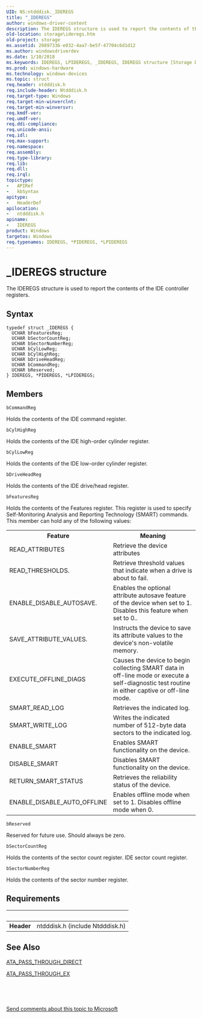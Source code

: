```yaml
---
UID: NS:ntdddisk._IDEREGS
title: "_IDEREGS"
author: windows-driver-content
description: The IDEREGS structure is used to report the contents of the IDE controller registers.
old-location: storage\ideregs.htm
old-project: storage
ms.assetid: 20897336-e032-4aa7-be5f-47704c6d1d12
ms.author: windowsdriverdev
ms.date: 1/10/2018
ms.keywords: IDEREGS, LPIDEREGS, _IDEREGS, IDEREGS structure [Storage Devices], ntdddisk/PIDEREGS, structs-IDE_aeab294c-9363-4207-bbcb-d9d442ab5c92.xml, storage.ideregs, PIDEREGS structure pointer [Storage Devices], *PIDEREGS, PIDEREGS, ntdddisk/IDEREGS, *LPIDEREGS, ntdddisk/LPIDEREGS, LPIDEREGS structure pointer [Storage Devices]
ms.prod: windows-hardware
ms.technology: windows-devices
ms.topic: struct
req.header: ntdddisk.h
req.include-header: Ntdddisk.h
req.target-type: Windows
req.target-min-winverclnt: 
req.target-min-winversvr: 
req.kmdf-ver: 
req.umdf-ver: 
req.ddi-compliance: 
req.unicode-ansi: 
req.idl: 
req.max-support: 
req.namespace: 
req.assembly: 
req.type-library: 
req.lib: 
req.dll: 
req.irql: 
topictype:
-	APIRef
-	kbSyntax
apitype:
-	HeaderDef
apilocation:
-	ntdddisk.h
apiname:
-	IDEREGS
product: Windows
targetos: Windows
req.typenames: IDEREGS, *PIDEREGS, *LPIDEREGS
---
```


# _IDEREGS structure
The IDEREGS structure is used to report the contents of the IDE controller registers.

## Syntax
````
typedef struct _IDEREGS {
  UCHAR bFeaturesReg;
  UCHAR bSectorCountReg;
  UCHAR bSectorNumberReg;
  UCHAR bCylLowReg;
  UCHAR bCylHighReg;
  UCHAR bDriveHeadReg;
  UCHAR bCommandReg;
  UCHAR bReserved;
} IDEREGS, *PIDEREGS, *LPIDEREGS;
````

## Members


`bCommandReg`

Holds the contents of the IDE command register.

`bCylHighReg`

Holds the contents of the IDE high-order cylinder register.

`bCylLowReg`

Holds the contents of the IDE low-order cylinder register.

`bDriveHeadReg`

Holds the contents of the IDE drive/head register.

`bFeaturesReg`

Holds the contents of the Features register. This register is used to specify Self-Monitoring Analysis and Reporting Technology (SMART) commands. This member can hold any of the following values:

<table>
<tr>
<th>Feature</th>
<th>Meaning</th>
</tr>
<tr>
<td>
READ_ATTRIBUTES

</td>
<td>
Retrieve the device attributes

</td>
</tr>
<tr>
<td>
READ_THRESHOLDS.

</td>
<td>
Retrieve threshold values that indicate when a drive is about to fail.

</td>
</tr>
<tr>
<td>
ENABLE_DISABLE_AUTOSAVE.

</td>
<td>
Enables the optional attribute autosave feature of the device when set to 1. Disables this feature when set to 0..

</td>
</tr>
<tr>
<td>
SAVE_ATTRIBUTE_VALUES.

</td>
<td>
Instructs the device to save its attribute values to the device's non-volatile memory.

</td>
</tr>
<tr>
<td>
EXECUTE_OFFLINE_DIAGS

</td>
<td>
Causes the device to begin collecting SMART data in off-line mode or execute a self-diagnostic test routine in either captive or off-line mode.

</td>
</tr>
<tr>
<td>
SMART_READ_LOG

</td>
<td>
Retrieves the indicated log.

</td>
</tr>
<tr>
<td>
SMART_WRITE_LOG

</td>
<td>
Writes the  indicated number of 512-byte data sectors to the indicated log.

</td>
</tr>
<tr>
<td>
ENABLE_SMART

</td>
<td>
Enables SMART functionality on the device.

</td>
</tr>
<tr>
<td>
DISABLE_SMART

</td>
<td>
Disables SMART functionality on the device.

</td>
</tr>
<tr>
<td>
RETURN_SMART_STATUS

</td>
<td>
Retrieves the reliability status of the device.

</td>
</tr>
<tr>
<td>
ENABLE_DISABLE_AUTO_OFFLINE

</td>
<td>
Enables offline mode when set to 1. Disables offline mode when 0.

</td>
</tr>
</table>

`bReserved`

Reserved for future use. Should always be zero.

`bSectorCountReg`

Holds the contents of the sector count register. IDE sector count register.

`bSectorNumberReg`

Holds the contents of the sector number register.


## Requirements
| &nbsp; | &nbsp; |
| ---- |:---- |
| **Header** | ntdddisk.h (include Ntdddisk.h) |

## See Also

<a href="..\ntddscsi\ns-ntddscsi-_ata_pass_through_direct.md">ATA_PASS_THROUGH_DIRECT</a>



<a href="..\ntddscsi\ns-ntddscsi-_ata_pass_through_ex.md">ATA_PASS_THROUGH_EX</a>



 

 

<a href="mailto:wsddocfb@microsoft.com?subject=Documentation%20feedback [storage\storage]:%20IDEREGS structure%20 RELEASE:%20(1/10/2018)&amp;body=%0A%0APRIVACY STATEMENT%0A%0AWe use your feedback to improve the documentation. We don't use your email address for any other purpose, and we'll remove your email address from our system after the issue that you're reporting is fixed. While we're working to fix this issue, we might send you an email message to ask for more info. Later, we might also send you an email message to let you know that we've addressed your feedback.%0A%0AFor more info about Microsoft's privacy policy, see http://privacy.microsoft.com/en-us/default.aspx." title="Send comments about this topic to Microsoft">Send comments about this topic to Microsoft</a>